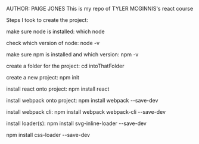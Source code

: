 AUTHOR: PAIGE JONES
This is my repo of TYLER MCGINNIS's react course

Steps I took to create the project:

make sure node is installed:
  which node

check which version of node:
  node -v

make sure npm is installed and which version:
  npm -v

create a folder for the project:
  cd intoThatFolder

create a new project:
  npm init

install react onto project:
  npm install react

install webpack onto project:
  npm install webpack --save-dev

install webpack cli:
  npm install webpack webpack-cli --save-dev

install loader(s):
  npm install svg-inline-loader --save-dev

  npm install css-loader --save-dev
